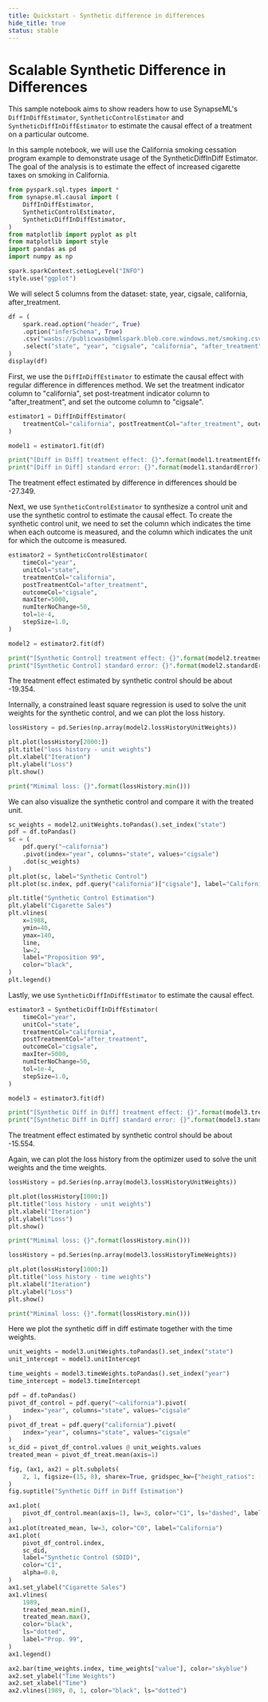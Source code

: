 ```yaml
---
title: Quickstart - Synthetic difference in differences
hide_title: true
status: stable
---
```

# Scalable Synthetic Difference in Differences

This sample notebook aims to show readers how to use SynapseML's `DiffInDiffEstimator`, `SyntheticControlEstimator` and `SyntheticDiffInDiffEstimator` to estimate the causal effect of a treatment on a particular outcome.

In this sample notebook, we will use the California smoking cessation program example to demonstrate usage of the SyntheticDiffInDiff Estimator. The goal of the analysis is to estimate the effect of increased cigarette taxes on smoking in California.


```python
from pyspark.sql.types import *
from synapse.ml.causal import (
    DiffInDiffEstimator,
    SyntheticControlEstimator,
    SyntheticDiffInDiffEstimator,
)
from matplotlib import pyplot as plt
from matplotlib import style
import pandas as pd
import numpy as np

spark.sparkContext.setLogLevel("INFO")
style.use("ggplot")
```

We will select 5 columns from the dataset: state, year, cigsale, california, after_treatment.


```python
df = (
    spark.read.option("header", True)
    .option("inferSchema", True)
    .csv("wasbs://publicwasb@mmlspark.blob.core.windows.net/smoking.csv")
    .select("state", "year", "cigsale", "california", "after_treatment")
)
display(df)
```

First, we use the `DiffInDiffEstimator` to estimate the causal effect with regular difference in differences method. We set the treatment indicator column to "california", set post-treatment indicator column to "after_treatment", and set the outcome column to "cigsale".


```python
estimator1 = DiffInDiffEstimator(
    treatmentCol="california", postTreatmentCol="after_treatment", outcomeCol="cigsale"
)

model1 = estimator1.fit(df)

print("[Diff in Diff] treatment effect: {}".format(model1.treatmentEffect))
print("[Diff in Diff] standard error: {}".format(model1.standardError))
```

The treatment effect estimated by difference in differences should be -27.349.

Next, we use `SyntheticControlEstimator` to synthesize a control unit and use the synthetic control to estimate the causal effect. To create the synthetic control unit, we need to set the column which indicates the time when each outcome is measured, and the column which indicates the unit for which the outcome is measured.


```python
estimator2 = SyntheticControlEstimator(
    timeCol="year",
    unitCol="state",
    treatmentCol="california",
    postTreatmentCol="after_treatment",
    outcomeCol="cigsale",
    maxIter=5000,
    numIterNoChange=50,
    tol=1e-4,
    stepSize=1.0,
)

model2 = estimator2.fit(df)

print("[Synthetic Control] treatment effect: {}".format(model2.treatmentEffect))
print("[Synthetic Control] standard error: {}".format(model2.standardError))
```

The treatment effect estimated by synthetic control should be about -19.354.

Internally, a constrained least square regression is used to solve the unit weights for the synthetic control, and we can plot the loss history.


```python
lossHistory = pd.Series(np.array(model2.lossHistoryUnitWeights))

plt.plot(lossHistory[2000:])
plt.title("loss history - unit weights")
plt.xlabel("Iteration")
plt.ylabel("Loss")
plt.show()

print("Mimimal loss: {}".format(lossHistory.min()))
```

We can also visualize the synthetic control and compare it with the treated unit.


```python
sc_weights = model2.unitWeights.toPandas().set_index("state")
pdf = df.toPandas()
sc = (
    pdf.query("~california")
    .pivot(index="year", columns="state", values="cigsale")
    .dot(sc_weights)
)
plt.plot(sc, label="Synthetic Control")
plt.plot(sc.index, pdf.query("california")["cigsale"], label="California", color="C1")

plt.title("Synthetic Control Estimation")
plt.ylabel("Cigarette Sales")
plt.vlines(
    x=1988,
    ymin=40,
    ymax=140,
    line,
    lw=2,
    label="Proposition 99",
    color="black",
)
plt.legend()
```

Lastly, we use `SyntheticDiffInDiffEstimator` to estimate the causal effect.


```python
estimator3 = SyntheticDiffInDiffEstimator(
    timeCol="year",
    unitCol="state",
    treatmentCol="california",
    postTreatmentCol="after_treatment",
    outcomeCol="cigsale",
    maxIter=5000,
    numIterNoChange=50,
    tol=1e-4,
    stepSize=1.0,
)

model3 = estimator3.fit(df)

print("[Synthetic Diff in Diff] treatment effect: {}".format(model3.treatmentEffect))
print("[Synthetic Diff in Diff] standard error: {}".format(model3.standardError))
```

The treatment effect estimated by synthetic control should be about -15.554.

Again, we can plot the loss history from the optimizer used to solve the unit weights and the time weights.


```python
lossHistory = pd.Series(np.array(model3.lossHistoryUnitWeights))

plt.plot(lossHistory[1000:])
plt.title("loss history - unit weights")
plt.xlabel("Iteration")
plt.ylabel("Loss")
plt.show()

print("Mimimal loss: {}".format(lossHistory.min()))
```


```python
lossHistory = pd.Series(np.array(model3.lossHistoryTimeWeights))

plt.plot(lossHistory[1000:])
plt.title("loss history - time weights")
plt.xlabel("Iteration")
plt.ylabel("Loss")
plt.show()

print("Mimimal loss: {}".format(lossHistory.min()))
```

Here we plot the synthetic diff in diff estimate together with the time weights.


```python
unit_weights = model3.unitWeights.toPandas().set_index("state")
unit_intercept = model3.unitIntercept

time_weights = model3.timeWeights.toPandas().set_index("year")
time_intercept = model3.timeIntercept

pdf = df.toPandas()
pivot_df_control = pdf.query("~california").pivot(
    index="year", columns="state", values="cigsale"
)
pivot_df_treat = pdf.query("california").pivot(
    index="year", columns="state", values="cigsale"
)
sc_did = pivot_df_control.values @ unit_weights.values
treated_mean = pivot_df_treat.mean(axis=1)
```


```python
fig, (ax1, ax2) = plt.subplots(
    2, 1, figsize=(15, 8), sharex=True, gridspec_kw={"height_ratios": [3, 1]}
)
fig.suptitle("Synthetic Diff in Diff Estimation")

ax1.plot(
    pivot_df_control.mean(axis=1), lw=3, color="C1", ls="dashed", label="Control Avg."
)
ax1.plot(treated_mean, lw=3, color="C0", label="California")
ax1.plot(
    pivot_df_control.index,
    sc_did,
    label="Synthetic Control (SDID)",
    color="C1",
    alpha=0.8,
)
ax1.set_ylabel("Cigarette Sales")
ax1.vlines(
    1989,
    treated_mean.min(),
    treated_mean.max(),
    color="black",
    ls="dotted",
    label="Prop. 99",
)
ax1.legend()

ax2.bar(time_weights.index, time_weights["value"], color="skyblue")
ax2.set_ylabel("Time Weights")
ax2.set_xlabel("Time")
ax2.vlines(1989, 0, 1, color="black", ls="dotted")
```
